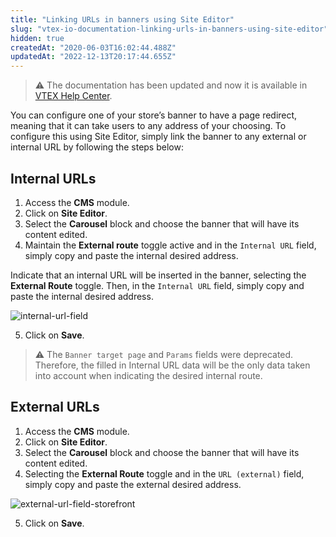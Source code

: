 ```yaml
---
title: "Linking URLs in banners using Site Editor"
slug: "vtex-io-documentation-linking-urls-in-banners-using-site-editor"
hidden: true
createdAt: "2020-06-03T16:02:44.488Z"
updatedAt: "2022-12-13T20:17:44.655Z"
---
```


> ⚠️ The documentation has been updated and now it is available in [VTEX Help Center](https://help.vtex.com/en/tutorial/linking-urls-to-banners-using-the-site-editor--4z2PagtN733waiWA8ttOuD).

You can configure one of your store’s banner to have a page redirect, meaning that it can take users to any address of your choosing. To configure this using Site Editor, simply link the banner to any external or internal URL by following the steps below:

## Internal URLs

1. Access the **CMS** module.
2. Click on **Site Editor**.
3. Select the **Carousel** block and choose the banner that will have its content edited.
4. Maintain the **External route** toggle active and in the `Internal URL` field, simply copy and paste the internal desired address.

Indicate that an internal URL will be inserted in the banner, selecting the **External Route** toggle. Then, in the `Internal URL` field, simply copy and paste the internal desired address.

![internal-url-field](https://cdn.jsdelivr.net/gh/vtexdocs/dev-portal-content@main/images/vtex-io-documentation-linking-urls-in-banners-using-site-editor-0.png)

5. Click on **Save**.

> ⚠️ The `Banner target page` and `Params` fields were deprecated. Therefore, the filled in Internal URL data will be the only data taken into account when indicating the desired internal route.

## External URLs

1. Access the **CMS** module.
2. Click on **Site Editor**.
3. Select the **Carousel** block and choose the banner that will have its content edited.
4. Selecting the **External Route** toggle and in the `URL (external)` field, simply copy and paste the external desired address.

![external-url-field-storefront](https://cdn.jsdelivr.net/gh/vtexdocs/dev-portal-content@main/images/vtex-io-documentation-linking-urls-in-banners-using-site-editor-1.png)

5. Click on **Save**.
